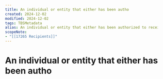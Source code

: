```yaml
---
title: An individual or entity that either has been autho
created: 2024-12-02
modified: 2024-12-02
tags: TBSMetadata
alias: An individual or entity that either has been authorized to receive a transfer payment or that has received that transfer payment.
scopeNote:
- "[[17265 Recipients]]"
---
```

# An individual or entity that either has been autho
